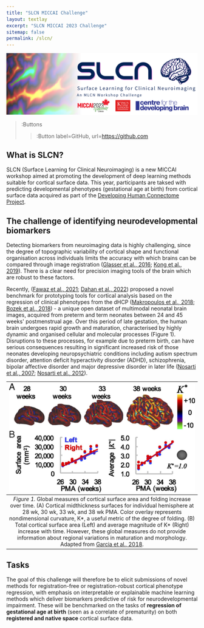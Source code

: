 ```yaml
---
title: "SLCN MICCAI Challenge"
layout: textlay
excerpt: "SLCN MICCAI 2023 Challenge"
sitemap: false
permalink: /slcn/
---
```


<img src="/images/pubpic/SLCN_Banner.png" alt="SLCN Banner" title="SLCN Banner" width="900">

> :Buttons
> > :Button label=GitHub, url=https://github.com

## What is SLCN?
SLCN (Surface Learning for Clinical Neuroimaging) is a new MICCAI workshop aimed at promoting the development of deep learning methods suitable for cortical surface data. This year, participants are taksed with predicting developmental phenotypes (gestational age at birth) from cortical surface data acquired as part of the [Developing Human Connectome Project](http://www.developingconnectome.org/). 

## The challenge of identifying neurodevelopmental biomarkers
Detecting biomarkers from neuroimaging data is highly challenging, since the degree of topographic variability of cortical shape and functional organisation across individuals limits the accuracy with which brains can be compared through image registration ([Glasser et al., 2016](https://www.nature.com/articles/nature18933); [Kong et al., 2019](https://academic.oup.com/cercor/article/29/6/2533/5033556?login=true)). There is a clear need for precision imaging tools of the brain which are robust to these factors.

Recently, ([Fawaz et al., 2021](https://www.biorxiv.org/content/10.1101/2021.12.01.470730v1.full.pdf); [Dahan et al., 2022](https://openreview.net/pdf?id=mpp843Bsf-)) proposed a novel benchmark for prototyping tools for cortical analysis based on the regression of clinical phenotypes from the dHCP ([Makropoulos et al., 2018](https://www.sciencedirect.com/science/article/pii/S1053811918300545?via%3Dihub); [Bozek et al., 2018](https://www.sciencedirect.com/science/article/pii/S1053811918305251?via%3Dihub#bib35)) - a unique open dataset of multimodal neonatal brain images, acquired from preterm and term neonates between 24 and 45 weeks' postmenstrual age. Over this period of late gestation, the human brain undergoes rapid growth and maturation, characterised by highly dynamic and organised cellular and molecular processes (Figure 1). Disruptions to these processes, for example due to preterm birth, can have serious consequences resulting in significant increased risk of those neonates developing neuropsychiatric conditions including autism spectrum disorder, attention deficit hyperactivity disorder (ADHD), schizophrenia, bipolar affective disorder and major depressive disorder in later life ([Nosarti et al., 2007](https://www.cambridge.org/core/journals/journal-of-the-international-neuropsychological-society/article/impaired-executive-functioning-in-young-adults-born-very-preterm/7844821C18D9B93A76A20815B07E5F91); [Nosarti et al., 2012](https://www.cambridge.org/core/journals/journal-of-the-international-neuropsychological-society/article/impaired-executive-functioning-in-young-adults-born-very-preterm/7844821C18D9B93A76A20815B07E5F91)).

| <img src="/images/pubpic/GarciaPNAS.jpeg" alt="Cortical growth" title="Cortical growth" width="600"> |
|:--:| 
| *Figure 1.*  Global measures of cortical surface area and folding increase over time. (A) Cortical midthickness surfaces for individual hemisphere at 28 wk, 30 wk, 33 wk, and 38 wk PMA. Color overlay represents nondimensional curvature, K*, a useful metric of the degree of folding. (B) Total cortical surface area (Left) and average magnitude of K* (Right) increase with time. However, these global measures do not provide information about regional variations in maturation and morphology. Adapted from [Garcia et al., 2018](https://www.pnas.org/doi/abs/10.1073/pnas.1715451115). |

## Tasks 
The goal of this challenge will therefore be to elicit submissions of novel methods for registration-free or registration-robust cortical phenotype regression, with emphasis on interpretable or explainable machine learning methods which deliver biomarkers predictive of risk for neurodevelopmental impairment. These will be benchmarked on the tasks of **regression of gestational age at birth** (seen as a correlate of prematurity) on both **registered and native space** cortical surface data. 
